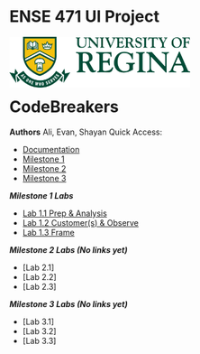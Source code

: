 # ENSE 471 UI Project
<p>
  <img align="left" src="./Documentation/Images/uofr_logo.jpg" alt="U of R logo" height="90px"/>
</p>

<br/><br/><br/><br/>

# CodeBreakers
**Authors** Ali, Evan, Shayan
Quick Access:
* [Documentation](./Documentation/)
* [Milestone 1](./Milestone%201)
* [Milestone 2](./Milestone%202)
* [Milestone 3](./Milestone%203)

___Milestone 1 Labs___
* [Lab 1.1 Prep & Analysis](./Documentation/Lab%201.1%20Prep%20&%20Analysis)
* [Lab 1.2 Customer(s) & Observe](./Documentation/Lab%201.2%20Target%20Customer(s)%20&%20Observe)
* [Lab 1.3 Frame](./Documentation/Lab%201.3%20Frame)

___Milestone 2 Labs (No links yet)___
* [Lab 2.1]
* [Lab 2.2]
* [Lab 2.3]

___Milestone 3 Labs (No links yet)___
* [Lab 3.1]
* [Lab 3.2]
* [Lab 3.3]

